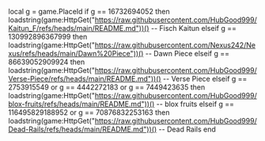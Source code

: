 local g = game.PlaceId
if g == 16732694052 then
  loadstring(game:HttpGet("https://raw.githubusercontent.com/HubGood999/Kaitun_F/refs/heads/main/README.md"))() --  Fisch Kaitun
elseif g == 130992896367999 then
  loadstring(game:HttpGet("https://raw.githubusercontent.com/Nexus242/Nexus/refs/heads/main/Dawn%20Piece"))() -- Dawn Piece
elseif g == 86639052909924 then
  loadstring(game:HttpGet("https://raw.githubusercontent.com/HubGood999/Verse-Piece/refs/heads/main/README.md"))() -- Verse Piece
elseif g ==  2753915549 or g == 4442272183 or g == 7449423635 then
  loadstring(game:HttpGet("https://raw.githubusercontent.com/HubGood999/blox-fruits/refs/heads/main/README.md"))() -- blox fruits
elseif g ==  116495829188952 or g == 70876832253163 then
  loadstring(game:HttpGet("https://raw.githubusercontent.com/HubGood999/Dead-Rails/refs/heads/main/README.md"))() -- Dead Rails
end
